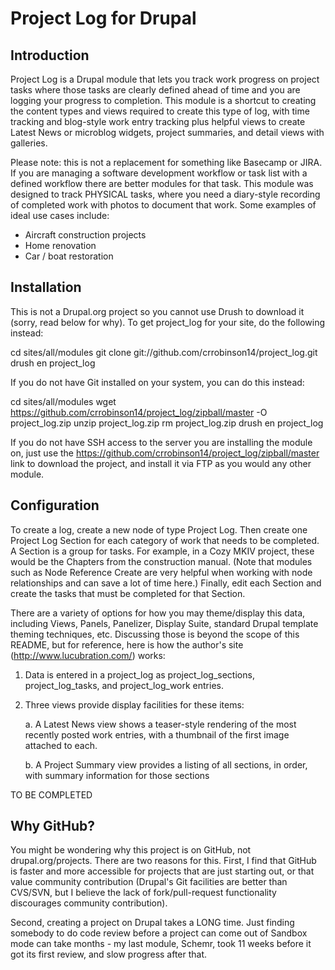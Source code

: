 Project Log for Drupal
======================

Introduction
------------
Project Log is a Drupal module that lets you track work progress on project
tasks where those tasks are clearly defined ahead of time and you are logging
your progress to completion. This module is a shortcut to creating the content
types and views required to create this type of log, with time tracking and
blog-style work entry tracking plus helpful views to create Latest News or
microblog widgets, project summaries, and detail views with galleries.

Please note: this is not a replacement for something like Basecamp or JIRA. If
you are managing a software development workflow or task list with a defined
workflow there are better modules for that task. This module was designed to
track PHYSICAL tasks, where you need a diary-style recording of completed work
with photos to document that work. Some examples of ideal use cases include:

  * Aircraft construction projects
  * Home renovation
  * Car / boat restoration

Installation
------------
This is not a Drupal.org project so you cannot use Drush to download it (sorry,
read below for why). To get project_log for your site, do the following instead:

  cd sites/all/modules
  git clone git://github.com/crrobinson14/project_log.git
  drush en project_log

If you do not have Git installed on your system, you can do this instead:

  cd sites/all/modules
  wget https://github.com/crrobinson14/project_log/zipball/master -O project_log.zip
  unzip project_log.zip
  rm project_log.zip
  drush en project_log

If you do not have SSH access to the server you are installing the module on,
just use the https://github.com/crrobinson14/project_log/zipball/master link
to download the project, and install it via FTP as you would any other module.

Configuration
-------------

To create a log, create a new node of type Project Log. Then create one Project
Log Section for each category of work that needs to be completed. A Section is
a group for tasks. For example, in a Cozy MKIV project, these would be the
Chapters from the construction manual. (Note that modules such as Node Reference
Create are very helpful when working with node relationships and can save a lot
of time here.) Finally, edit each Section and create the tasks that must be
completed for that Section.

There are a variety of options for how you may theme/display this data,
including Views, Panels, Panelizer, Display Suite, standard Drupal template
theming techniques, etc. Discussing those is beyond the scope of this README,
but for reference, here is how the author's site (http://www.lucubration.com/)
works:

  1. Data is entered in a project_log as project_log_sections,
     project_log_tasks, and project_log_work entries.

  2. Three views provide display facilities for these items:

      a. A Latest News view shows a teaser-style rendering of the most
         recently posted work entries, with a thumbnail of the first
         image attached to each.

      b. A Project Summary view provides a listing of all sections, in order,
         with summary information for those sections

TO BE COMPLETED

Why GitHub?
-----------

You might be wondering why this project is on GitHub, not drupal.org/projects.
There are two reasons for this. First, I find that GitHub is faster and more
accessible for projects that are just starting out, or that value community
contribution (Drupal's Git facilities are better than CVS/SVN, but I believe
the lack of fork/pull-request functionality discourages community contribution).

Second, creating a project on Drupal takes a LONG time. Just finding somebody
to do code review before a project can come out of Sandbox mode can take
months - my last module, Schemr, took 11 weeks before it got its first review,
and slow progress after that.
